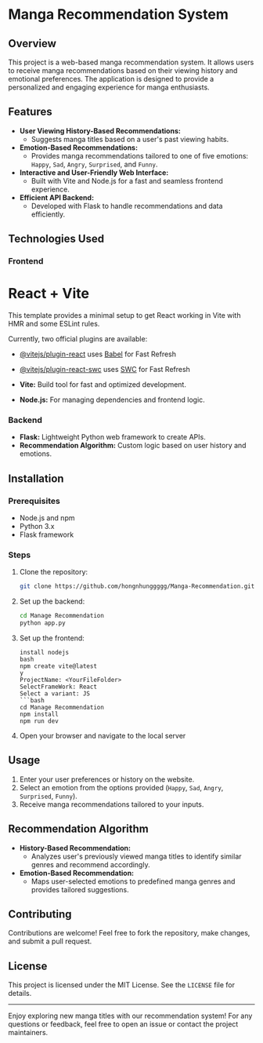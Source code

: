 # Manga Recommendation System

## Overview

This project is a web-based manga recommendation system. It allows users to receive manga recommendations based on their viewing history and emotional preferences. The application is designed to provide a personalized and engaging experience for manga enthusiasts.

## Features

- **User Viewing History-Based Recommendations:**
  - Suggests manga titles based on a user's past viewing habits.
- **Emotion-Based Recommendations:**
  - Provides manga recommendations tailored to one of five emotions: `Happy`, `Sad`, `Angry`, `Surprised`, and `Funny`.
- **Interactive and User-Friendly Web Interface:**
  - Built with Vite and Node.js for a fast and seamless frontend experience.
- **Efficient API Backend:**
  - Developed with Flask to handle recommendations and data efficiently.

## Technologies Used

### Frontend

# React + Vite

This template provides a minimal setup to get React working in Vite with HMR and some ESLint rules.

Currently, two official plugins are available:

- [@vitejs/plugin-react](https://github.com/vitejs/vite-plugin-react/blob/main/packages/plugin-react/README.md) uses [Babel](https://babeljs.io/) for Fast Refresh
- [@vitejs/plugin-react-swc](https://github.com/vitejs/vite-plugin-react-swc) uses [SWC](https://swc.rs/) for Fast Refresh

- **Vite:** Build tool for fast and optimized development.
- **Node.js:** For managing dependencies and frontend logic.

### Backend

- **Flask:** Lightweight Python web framework to create APIs.
- **Recommendation Algorithm:** Custom logic based on user history and emotions.

## Installation

### Prerequisites

- Node.js and npm
- Python 3.x
- Flask framework

### Steps

1. Clone the repository:

   ```bash
   git clone https://github.com/hongnhunggggg/Manga-Recommendation.git
   ```

2. Set up the backend:

   ```bash
   cd Manage Recommendation
   python app.py
   ```

3. Set up the frontend:

   ````
   install nodejs
   bash
   npm create vite@latest
   y
   ProjectName: <YourFileFolder>
   SelectFrameWork: React
   Select a variant: JS
   ```bash
   cd Manage Recommendation
   npm install
   npm run dev
   ````

4. Open your browser and navigate to the local server

## Usage

1. Enter your user preferences or history on the website.
2. Select an emotion from the options provided (`Happy`, `Sad`, `Angry`, `Surprised`, `Funny`).
3. Receive manga recommendations tailored to your inputs.

## Recommendation Algorithm

- **History-Based Recommendation:**
  - Analyzes user's previously viewed manga titles to identify similar genres and recommend accordingly.
- **Emotion-Based Recommendation:**
  - Maps user-selected emotions to predefined manga genres and provides tailored suggestions.

## Contributing

Contributions are welcome! Feel free to fork the repository, make changes, and submit a pull request.

## License

This project is licensed under the MIT License. See the `LICENSE` file for details.

---

Enjoy exploring new manga titles with our recommendation system! For any questions or feedback, feel free to open an issue or contact the project maintainers.
